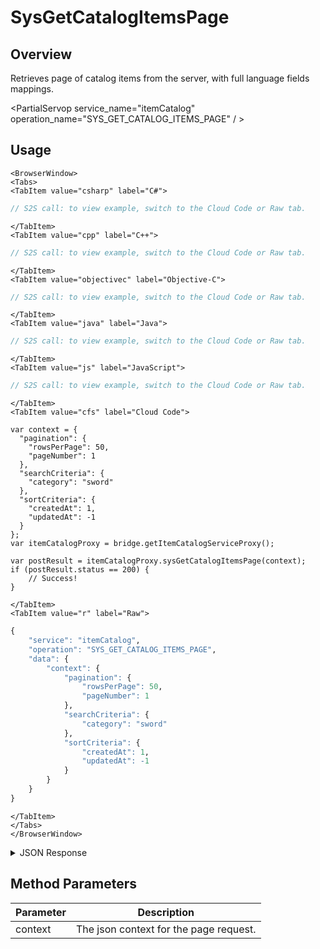 # SysGetCatalogItemsPage
## Overview
Retrieves page of catalog items from the server, with full language fields mappings.

<PartialServop service_name="itemCatalog" operation_name="SYS_GET_CATALOG_ITEMS_PAGE" / >

## Usage

```mdx-code-block
<BrowserWindow>
<Tabs>
<TabItem value="csharp" label="C#">
```

```csharp
// S2S call: to view example, switch to the Cloud Code or Raw tab.
```

```mdx-code-block
</TabItem>
<TabItem value="cpp" label="C++">
```

```cpp
// S2S call: to view example, switch to the Cloud Code or Raw tab.
```

```mdx-code-block
</TabItem>
<TabItem value="objectivec" label="Objective-C">
```

```objectivec
// S2S call: to view example, switch to the Cloud Code or Raw tab.
```

```mdx-code-block
</TabItem>
<TabItem value="java" label="Java">
```

```java
// S2S call: to view example, switch to the Cloud Code or Raw tab.
```

```mdx-code-block
</TabItem>
<TabItem value="js" label="JavaScript">
```

```javascript
// S2S call: to view example, switch to the Cloud Code or Raw tab.
```

```mdx-code-block
</TabItem>
<TabItem value="cfs" label="Cloud Code">
```

```cfscript
var context = {
  "pagination": {
    "rowsPerPage": 50,
    "pageNumber": 1
  },
  "searchCriteria": {
    "category": "sword"
  },
  "sortCriteria": {
    "createdAt": 1,
    "updatedAt": -1
  }
};
var itemCatalogProxy = bridge.getItemCatalogServiceProxy();

var postResult = itemCatalogProxy.sysGetCatalogItemsPage(context);
if (postResult.status == 200) {
    // Success!
}
```

```mdx-code-block
</TabItem>
<TabItem value="r" label="Raw">
```

```r
{
	"service": "itemCatalog",
	"operation": "SYS_GET_CATALOG_ITEMS_PAGE",
	"data": {
		"context": {
			"pagination": {
				"rowsPerPage": 50,
				"pageNumber": 1
			},
			"searchCriteria": {
				"category": "sword"
			},
			"sortCriteria": {
				"createdAt": 1,
				"updatedAt": -1
			}
		}
	}
}
```

```mdx-code-block
</TabItem>
</Tabs>
</BrowserWindow>
```

<details>
<summary>JSON Response</summary>

```json
{
  "data": {
    "context": "eyJzZWFyY2hDcml0ZXJpYSI6eyJnYW1lSWQiOiIyMzQwMyJ9LCJzb3J0Q3JpdGVyaWEiOnsiY3JlYXRlZEF0IjoxLCJ1cGRhdGVkQXQiOi0xfSwicGFnaW5hdGlvbiI6eyJyb3dzUGVyUGFnZSI6MSwicGFnZU51bWJlciI6MSwiZG9Db3VudCI6dHJ1ZX0sIm9wdGlvbnMiOm51bGx9",
    "results": {
      "count": 7,
      "page": 1,
      "items": [
        {
          "defId": "medal_bronze_1",
          "name": "Small Bronze Medal",
          "desc": "",
          "type": "ITEM",
          "category": "collectable",
          "tags": [
            "medal"
          ],
          "buyPrice": {
            "coins": 2000
          },
          "sellPrice": {
            "coins": 200
          },
          "image": "https://api.braincloudservers.com/files/portal/g/23403/metadata/itemDefinitions/medal_bronze_1.png",
          "resourceGroup": null,
          "resourceTag": null,
          "meta": {
            "level": "bronze"
          },
          "initData": {
            "exp": 0
          },
          "pState": "PUBLISHED",
          "publishedAt": 1566584361752,
          "createdAt": 1566584032523,
          "updatedAt": 1566584437921,
          "version": 4,
          "stackable": true,
          "consumable": false,
          "uses": null,
          "coolDownSecs": 0,
          "recoverySecs": 0,
          "activatable": false,
          "statusName": null,
          "activeSecs": null,
          "tradable": false,
          "blockchain": false,
          "blockchainDefId": null
        }
      ],
      "moreAfter": true,
      "moreBefore": false
    }
  },
  "status": 200
}
```
</details>

## Method Parameters
Parameter | Description
--------- | -----------
context | The json context for the page request. 


